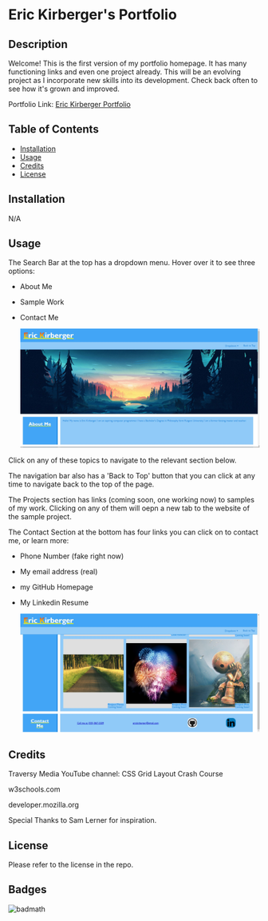 # Eric Kirberger's Portfolio

## Description

Welcome!  This is the first version of my portfolio homepage.  It has many functioning links and even one project already.  This will be an evolving project as I incorporate new skills into its development.  Check back often to see how it's grown and improved.

Portfolio Link: [Eric Kirberger Portfolio](https://ekirbs.github.io/portfolio-homepage/ 'My Portfolio: Learn about my qualifications and how to contact me.')

## Table of Contents
- [Installation](#installation)
- [Usage](#usage)
- [Credits](#credits)
- [License](#license)

## Installation

N/A

## Usage

The Search Bar at the top has a dropdown menu.  Hover over it to see three options:
* About Me
* Sample Work
* Contact Me

    ![Screenshot of Navigation Bar.](./assets/images/portfolio-navbar-screenshot.jpg)

Click on any of these topics to navigate to the relevant section below.

The navigation bar also has a 'Back to Top' button that you can click at any time to navigate back to the top of the page.

The Projects section has links (coming soon, one working now) to samples of my work.  Clicking on any of them will oepn a new tab to the website of the sample project.

The Contact Section at the bottom has four links you can click on to contact me, or learn more:
* Phone Number (fake right now)
* My email address (real)
* my GitHub Homepage
* My Linkedin Resume

    ![Screenshot of Navigation Bar.](./assets/images/portfolio-contact-screenshot.jpg)

## Credits

Traversy Media YouTube channel:  CSS Grid Layout Crash Course

w3schools.com

developer.mozilla.org

Special Thanks to Sam Lerner for inspiration.

## License

Please refer to the license in the repo.

## Badges

![badmath](https://img.shields.io/github/languages/top/lernantino/badmath)